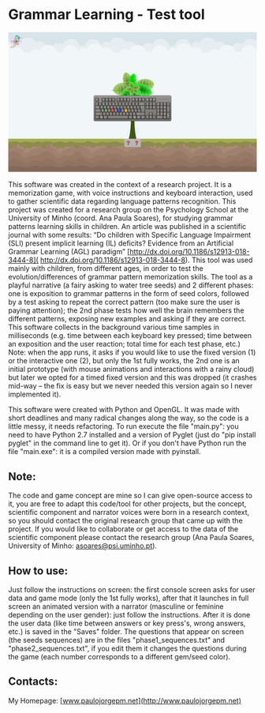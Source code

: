 # Grammar Learning - Test tool  

![alt text](print_grammar_pattern.png)

This software was created in the context of a research project. It is a memorization game, with voice instructions and keyboard interaction, used to gather scientific data regarding language patterns recognition. This project was created for a research group on the Psychology School at the University of Minho (coord. Ana Paula Soares), for studying grammar patterns learning skills in children. An article was published in a scientific journal with some results: “Do children with Specific Language Impairment (SLI) present implicit learning (IL) deficits? Evidence from an Artificial Grammar Learning (AGL) paradigm”  [http://dx.doi.org/10.1186/s12913-018-3444-8]( http://dx.doi.org/10.1186/s12913-018-3444-8).
This tool was used mainly with children, from different ages, in order to test the evolution/differences of grammar pattern memorization skills. The tool as a playful narrative (a fairy asking to water tree seeds) and 2 different phases: one is exposition to grammar patterns in the form of seed colors, followed by a test asking to repeat the correct pattern (too make sure the user is paying attention); the 2nd phase tests how well the brain remembers the different patterns, exposing new examples and asking if they are correct. This software collects in the background various time samples in milliseconds (e.g. time between each keyboard key pressed; time between an exposition and the user reaction; total time for each test phase, etc.)
Note: when the app runs, it asks if you would like to use the fixed version (1) or the interactive one (2), but only the 1st fully works, the 2nd one is an initial prototype (with mouse animations and interactions with a rainy cloud) but later we opted for a timed fixed version and this was dropped (it crashes mid-way – the fix is easy but we never needed this version again so I never implemented it).

This software were created with Python and OpenGL. It was made with short deadlines and many radical changes along the way, so the code is a little messy, it needs refactoring.
To run execute the file "main.py": you need to have Python 2.7 installed and a version of Pyglet (just do "pip install pyglet" in the command line to get it). Or if you don't have Python run the file "main.exe": it is a compiled version made with pyinstall.

## Note: 
The code and game concept are mine so I can give open-source access to it, you are free to adapt this code/tool for other projects, but the concept, scientific component and narrator voices were born in a research context, so you should contact the original research group that came up with the project. If you would like to collaborate or get access to the data of the scientific component please contact the research group (Ana Paula Soares, University of Minho: asoares@psi.uminho.pt). 

## How to use: 
Just follow the instructions on screen: the first console screen asks for user data and game mode (only the 1st fully works), after that it launches in full screen an animated version with a narrator (masculine or feminine depending on the user gender): just follow the instructions. After it is done the user data (like time between answers or key press's, wrong answers, etc.) is saved in the "Saves" folder. The questions that appear on screen (the seeds sequences) are in the files "phase1_sequences.txt" and "phase2_sequences.txt", if you edit them it changes the questions during the game (each number corresponds to a different gem/seed color).

## Contacts:
My Homepage: [www.paulojorgepm.net](http://www.paulojorgepm.net)